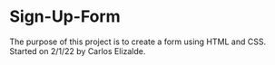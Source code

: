 # Sign-Up-Form
The purpose of this project is to create a form using HTML and CSS. Started on 2/1/22 by Carlos Elizalde.
